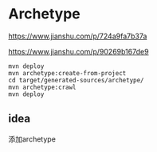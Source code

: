 # Archetype

https://www.jianshu.com/p/724a9fa7b37a

https://www.jianshu.com/p/90269b167de9

```
mvn deploy
mvn archetype:create-from-project 
cd target/generated-sources/archetype/
mvn archetype:crawl
mvn deploy 
```

## idea

添加archetype

